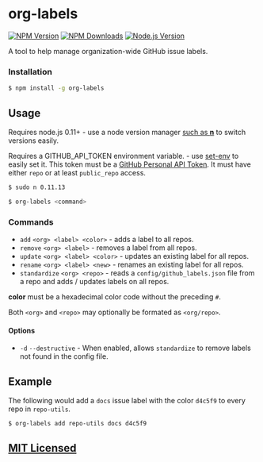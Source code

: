# org-labels

[![NPM Version](https://img.shields.io/npm/v/org-labels.svg?style=flat)](https://www.npmjs.org/package/org-labels)
[![NPM Downloads](https://img.shields.io/npm/dm/org-labels.svg?style=flat)](https://www.npmjs.org/package/org-labels)
[![Node.js Version](https://img.shields.io/badge/node.js->=_0.11-orange.svg?style=flat)](http://nodejs.org/download/)

A tool to help manage organization-wide GitHub issue labels.

### Installation

```bash
$ npm install -g org-labels
```

## Usage

Requires node.js 0.11+ - use a node version manager [such as __n__](https://www.npmjs.org/package/n) to switch versions easily.

Requires a GITHUB_API_TOKEN environment variable. - use [set-env](https://www.npmjs.org/package/set-env) to easily set it. This token must be a [GitHub Personal API Token](https://github.com/blog/1509-personal-api-tokens). It must have either `repo` or at least `public_repo` access.

```bash
$ sudo n 0.11.13

$ org-labels <command>
```

### Commands

- `add` `<org> <label> <color>` - adds a label to all repos.
- `remove` `<org> <label>` - removes a label from all repos.
- `update` `<org> <label> <color>` - updates an existing label for all repos.
- `rename` `<org> <label> <new>` - renames an existing label for all repos.
- `standardize` `<org> <repo>` - reads a `config/github_labels.json` file from a repo and adds / updates labels on all repos.

__color__ must be a hexadecimal color code without the preceding `#`.

Both `<org>` and `<repo>` may optionally be formated as `<org/repo>`.

#### Options

- `-d` `--destructive` - When enabled, allows `standardize` to remove labels not found in the config file.

## Example

The following would add a `docs` issue label with the color `d4c5f9` to every repo in `repo-utils`.

```bash
$ org-labels add repo-utils docs d4c5f9
```

## [MIT Licensed](LICENSE)
